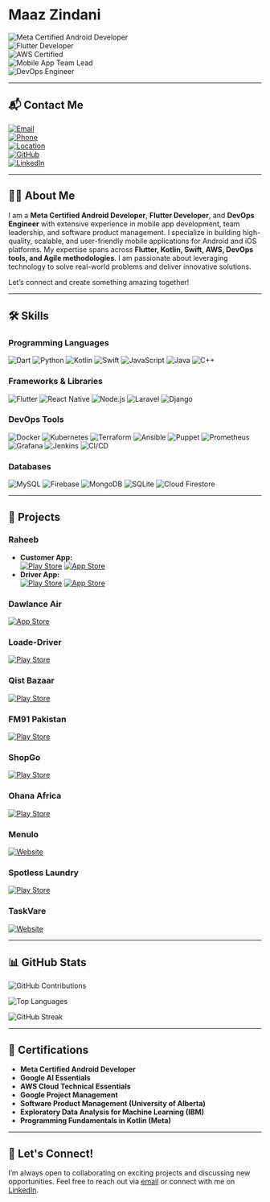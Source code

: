 # **Maaz Zindani**  
![Meta Certified Android Developer](https://img.shields.io/badge/Meta-Certified_Android_Developer-blue)  
![Flutter Developer](https://img.shields.io/badge/Flutter-Expert-02569B)  
![AWS Certified](https://img.shields.io/badge/AWS-Certified-FF9900)  
![Mobile App Team Lead](https://img.shields.io/badge/Team_Lead-Experienced-success)  
![DevOps Engineer](https://img.shields.io/badge/DevOps-Expert-critical)  

---

## **📬 Contact Me**  
[![Email](https://img.shields.io/badge/Email-maazzindani2003@gmail.com-D14836?logo=gmail&logoColor=white)](mailto:maazzindani2003@gmail.com)  
[![Phone](https://img.shields.io/badge/Phone-+92%20(333)%200210802-25D366?logo=whatsapp&logoColor=white)](tel:+923330210802)  
[![Location](https://img.shields.io/badge/Location-Karachi,%20Pakistan-4285F4?logo=google-maps&logoColor=white)](https://www.google.com/maps/place/Karachi)  
[![GitHub](https://img.shields.io/badge/GitHub-muhammedmuaz-181717?logo=github&logoColor=white)](https://github.com/muhammedmuaz)  
[![LinkedIn](https://img.shields.io/badge/LinkedIn-Maaz%20Zindani-0A66C2?logo=linkedin&logoColor=white)](https://www.linkedin.com/in/maazzindani/)

---

## **👨‍💻 About Me**  
I am a **Meta Certified Android Developer**, **Flutter Developer**, and **DevOps Engineer** with extensive experience in mobile app development, team leadership, and software product management. I specialize in building high-quality, scalable, and user-friendly mobile applications for Android and iOS platforms. My expertise spans across **Flutter, Kotlin, Swift, AWS, DevOps tools, and Agile methodologies**. I am passionate about leveraging technology to solve real-world problems and deliver innovative solutions. 

Let’s connect and create something amazing together!  

---

## **🛠️ Skills**  

### **Programming Languages**  
![Dart](https://img.shields.io/badge/Dart-0175C2?logo=dart&logoColor=white) ![Python](https://img.shields.io/badge/Python-3776AB?logo=python&logoColor=white) ![Kotlin](https://img.shields.io/badge/Kotlin-0095D5?logo=kotlin&logoColor=white) ![Swift](https://img.shields.io/badge/Swift-FA7343?logo=swift&logoColor=white) ![JavaScript](https://img.shields.io/badge/JavaScript-F7DF1E?logo=javascript&logoColor=black) ![Java](https://img.shields.io/badge/Java-007396?logo=java&logoColor=white) ![C++](https://img.shields.io/badge/C++-00599C?logo=c%2B%2B&logoColor=white)    

### **Frameworks & Libraries**  
![Flutter](https://img.shields.io/badge/Flutter-02569B?logo=flutter&logoColor=white) ![React Native](https://img.shields.io/badge/React_Native-61DAFB?logo=react&logoColor=black) ![Node.js](https://img.shields.io/badge/Node.js-339933?logo=node.js&logoColor=white) ![Laravel](https://img.shields.io/badge/Laravel-FF2D20?logo=laravel&logoColor=white) ![Django](https://img.shields.io/badge/Django-092E20?logo=django&logoColor=white)    

### **DevOps Tools**  
![Docker](https://img.shields.io/badge/Docker-2496ED?logo=docker&logoColor=white) ![Kubernetes](https://img.shields.io/badge/Kubernetes-326CE5?logo=kubernetes&logoColor=white) ![Terraform](https://img.shields.io/badge/Terraform-623CE4?logo=terraform&logoColor=white) ![Ansible](https://img.shields.io/badge/Ansible-EE0000?logo=ansible&logoColor=white) ![Puppet](https://img.shields.io/badge/Puppet-FFAE1A?logo=puppet&logoColor=black) ![Prometheus](https://img.shields.io/badge/Prometheus-E6522C?logo=prometheus&logoColor=white) ![Grafana](https://img.shields.io/badge/Grafana-F46800?logo=grafana&logoColor=white) ![Jenkins](https://img.shields.io/badge/Jenkins-D24939?logo=jenkins&logoColor=white) ![CI/CD](https://img.shields.io/badge/CI/CD-FF6F00?logo=circleci&logoColor=white)  

### **Databases**  
![MySQL](https://img.shields.io/badge/MySQL-4479A1?logo=mysql&logoColor=white) ![Firebase](https://img.shields.io/badge/Firebase-FFCA28?logo=firebase&logoColor=black) ![MongoDB](https://img.shields.io/badge/MongoDB-47A248?logo=mongodb&logoColor=white) ![SQLite](https://img.shields.io/badge/SQLite-003B57?logo=sqlite&logoColor=white) ![Cloud Firestore](https://img.shields.io/badge/Cloud_Firestore-FF6F00?logo=firebase&logoColor=white)  

---

## **🚀 Projects**  

### **Raheeb**  
- **Customer App:**  
  [![Play Store](https://img.shields.io/badge/Play_Store-414141?logo=google-play&logoColor=white)](https://play.google.com/store/apps/details?id=app.raheeb.customer)  [![App Store](https://img.shields.io/badge/App_Store-0D96F6?logo=app-store&logoColor=white)](https://apps.apple.com/gb/app/raheeb-app/id1645885068)  
- **Driver App:**  
  [![Play Store](https://img.shields.io/badge/Play_Store-414141?logo=google-play&logoColor=white)](https://play.google.com/store/apps/details?id=com.raheeb.driverapp)  [![App Store](https://img.shields.io/badge/App_Store-0D96F6?logo=app-store&logoColor=white)](https://apps.apple.com/gb/app/raheeb-driver/id1644921957)  

### **Dawlance Air**  
[![App Store](https://img.shields.io/badge/App_Store-0D96F6?logo=app-store&logoColor=white)](https://apps.apple.com/pk/app/dawlance-air/id1384381512)  

### **Loade-Driver**  
[![Play Store](https://img.shields.io/badge/Play_Store-414141?logo=google-play&logoColor=white)](https://play.google.com/store/apps/details?id=app.loade.driver&hl=en&gl=US)  

### **Qist Bazaar**  
[![Play Store](https://img.shields.io/badge/Play_Store-414141?logo=google-play&logoColor=white)](https://play.google.com/store/apps/details?id=com.tech.qistbazar)  

### **FM91 Pakistan**  
[![Play Store](https://img.shields.io/badge/Play_Store-414141?logo=google-play&logoColor=white)](https://play.google.com/store/apps/details?id=com.aiglobal.fm91pakistan)  

### **ShopGo**  
[![Play Store](https://img.shields.io/badge/Play_Store-414141?logo=google-play&logoColor=white)](https://play.google.com/store/apps/details?id=co.proglabs.shop_go&hl=en&gl=US)  

### **Ohana Africa**  
[![Play Store](https://img.shields.io/badge/Play_Store-414141?logo=google-play&logoColor=white)](https://play.google.com/store/apps/details?id=com.ohana.africa&hl=en&gl=US&pli=1)  

### **Menulo**  
[![Website](https://img.shields.io/badge/Website-4285F4?logo=google-chrome&logoColor=white)](https://www.menulo.de/)  

### **Spotless Laundry**  
[![Play Store](https://img.shields.io/badge/Play_Store-414141?logo=google-play&logoColor=white)](https://play.google.com/store/apps/details?id=com.spotlessapp.production&hl=en&gl=US)  

### **TaskVare**  
[![Website](https://img.shields.io/badge/Website-4285F4?logo=google-chrome&logoColor=white)](https://taskvare.com)

---

## **📊 GitHub Stats**  

![GitHub Contributions](https://github-readme-stats.vercel.app/api?username=muhammedmuaz&show_icons=true&theme=radical)  

![Top Languages](https://github-readme-stats.vercel.app/api/top-langs/?username=muhammedmuaz&layout=compact&theme=radical)  

![GitHub Streak](https://github-readme-streak-stats.herokuapp.com/?user=muhammedmuaz&theme=radical)  

---

## **📜 Certifications**  
- **Meta Certified Android Developer**  
- **Google AI Essentials**  
- **AWS Cloud Technical Essentials**  
- **Google Project Management**  
- **Software Product Management (University of Alberta)**  
- **Exploratory Data Analysis for Machine Learning (IBM)**  
- **Programming Fundamentals in Kotlin (Meta)**  

---

## **🌟 Let's Connect!**  
I’m always open to collaborating on exciting projects and discussing new opportunities. Feel free to reach out via [email](mailto:maazzindani2003@gmail.com) or connect with me on [LinkedIn](https://www.linkedin.com/in/maazzindani/).  